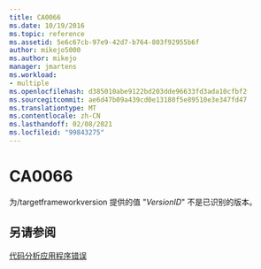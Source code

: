 ```yaml
---
title: CA0066
ms.date: 10/19/2016
ms.topic: reference
ms.assetid: 5e6c67cb-97e9-42d7-b764-803f92955b6f
author: mikejo5000
ms.author: mikejo
manager: jmartens
ms.workload:
- multiple
ms.openlocfilehash: d385010abe9122bd203dde96633fd3ada10cfbf2
ms.sourcegitcommit: ae6d47b09a439cd0e13180f5e89510e3e347fd47
ms.translationtype: MT
ms.contentlocale: zh-CN
ms.lasthandoff: 02/08/2021
ms.locfileid: "99843275"
---
```

# <a name="ca0066"></a>CA0066
为/targetframeworkversion 提供的值 "*VersionID*" 不是已识别的版本。

## <a name="see-also"></a>另请参阅
[代码分析应用程序错误](../code-quality/code-analysis-application-errors.md)
